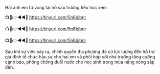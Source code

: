 Hai anh em tử vong tại hồ sau trường tiểu học xem


📺📱👉◄◄🔴  https://tinyurl.com/5n6bjbnr

📺📱👉◄◄🔴  https://tinyurl.com/5n6bjbnr

📺📱👉◄◄🔴  https://tinyurl.com/5n6bjbnr


Sau khi sự việc xảy ra, chính quyền địa phương đã cử lực lượng đến hỗ trợ gia đình tổ chức hậu sự cho hai em và phối hợp với nhà trường tăng cường cảnh báo, phòng chống đuối nước cho học sinh trong mùa nắng nóng sắp đến.
